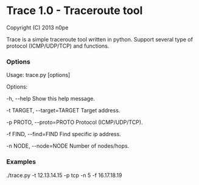 # Trace 1.0 - Traceroute tool
Copyright (C) 2013  n0pe

Trace is a simple traceroute tool written in python.
Support several type of protocol (ICMP/UDP/TCP) and functions.


### Options ###

Usage: trace.py [options]

Options:

  -h, --help            Show this help message.
  
  -t TARGET, --target=TARGET
                        Target address.
                        
  -p PROTO, --proto=PROTO
                        Protocol (ICMP/UDP/TCP).
                        
  -f FIND, --find=FIND  Find specific ip address.
  
  -n NODE, --node=NODE  Number of nodes/hops.


### Examples ###

./trace.py -t 12.13.14.15 -p tcp -n 5 -f 16.17.18.19
